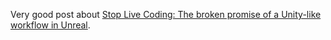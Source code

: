 
Very good post about [Stop Live Coding: The broken promise of a Unity-like workflow in Unreal](https://dev.northstarhana.com/Unreal-Engine/Stop-Live-Coding).